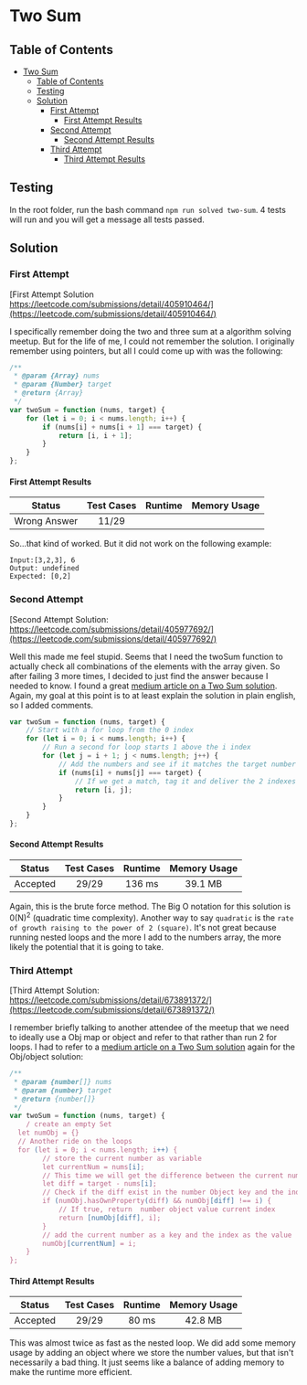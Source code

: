 # Two Sum

## Table of Contents
- [Two Sum](#two-sum)
	- [Table of Contents](#table-of-contents)
	- [Testing](#testing)
	- [Solution](#solution)
		- [First Attempt](#first-attempt)
			- [First Attempt Results](#first-attempt-results)
		- [Second Attempt](#second-attempt)
			- [Second Attempt Results](#second-attempt-results)
		- [Third Attempt](#third-attempt)
			- [Third Attempt Results](#third-attempt-results)

## Testing

In the root folder, run the bash command `npm run solved two-sum`. 4 tests will run and you will get a message all tests passed.

## Solution

### First Attempt

[First Attempt Solution https://leetcode.com/submissions/detail/405910464/](https://leetcode.com/submissions/detail/405910464/)

I specifically remember doing the two and three sum at a algorithm solving meetup. But for the life of me, I could not remember the solution. I originally remember using pointers, but all I could come up with was the following:

```javascript
/**
 * @param {Array} nums
 * @param {Number} target
 * @return {Array}
 */
var twoSum = function (nums, target) {
	for (let i = 0; i < nums.length; i++) {
		if (nums[i] + nums[i + 1] === target) {
			return [i, i + 1];
		}
	}
};
```

#### First Attempt Results

|  Status      | Test Cases | Runtime | Memory Usage |   
|:------------:|:----------:|:-------:|:------------:|
| Wrong Answer |    11/29   |  			  |    				   | 

So...that kind of worked. But it did not work on the following example:

```
Input:[3,2,3], 6
Output: undefined
Expected: [0,2]
```

### Second Attempt

[Second Attempt Solution: https://leetcode.com/submissions/detail/405977692/](https://leetcode.com/submissions/detail/405977692/)

Well this made me feel stupid. Seems that I need the twoSum function to actually check all combinations of the elements with the array given. So after failing 3 more times, I decided to just find the answer because I needed to know. I found a great [medium article on a Two Sum solution](https://medium.com/@paulrohan/solving-the-classic-two-sum-and-three-sum-problem-in-javascript-7d5d1d47db03). Again, my goal at this point is to at least explain the solution in plain english, so I added comments.

```javascript
var twoSum = function (nums, target) {
	// Start with a for loop from the 0 index
	for (let i = 0; i < nums.length; i++) {
		// Run a second for loop starts 1 above the i index
		for (let j = i + 1; j < nums.length; j++) {
			// Add the numbers and see if it matches the target number
			if (nums[i] + nums[j] === target) {
				// If we get a match, tag it and deliver the 2 indexes
				return [i, j];
			}
		}
	}
};
```
#### Second Attempt Results

|  Status  | Test Cases | Runtime | Memory Usage |   
|:--------:|:----------:|:-------:|:------------:|
| Accepted |    29/29   |  136 ms |    39.1 MB   |  

Again, this is the brute force method. The Big O notation for this solution is 0(N)<sup>2</sup> (quadratic time complexity). Another way to say `quadratic` is the `rate of growth raising to the power of 2 (square)`. It's not great because running nested loops and the more I add to the numbers array, the more likely the potential that it is going to take.

### Third Attempt

[Third Attempt Solution: https://leetcode.com/submissions/detail/673891372/](https://leetcode.com/submissions/detail/673891372/)

I remember briefly talking to another attendee of the meetup that we need to ideally use a Obj map or object and refer to that rather than run 2 for loops. I had to refer to a [medium article on a Two Sum solution](https://medium.com/@paulrohan/solving-the-classic-two-sum-and-three-sum-problem-in-javascript-7d5d1d47db03) again for the Obj/object solution:

```javascript
/**
 * @param {number[]} nums
 * @param {number} target
 * @return {number[]}
 */
var twoSum = function (nums, target) {
	/ create an empty Set
  let numObj = {}
  // Another ride on the loops
  for (let i = 0; i < nums.length; i++) {
		// store the current number as variable
		let currentNum = nums[i];
		// This time we will get the difference between the current number and the target. Store it in the variable diff
		let diff = target - nums[i];
		// Check if the diff exist in the number Object key and the index value is not the same as the current index
		if (numObj.hasOwnProperty(diff) && numObj[diff] !== i) {
			// If true, return  number object value current index 
			return [numObj[diff], i];
		}
		// add the current number as a key and the index as the value
		numObj[currentNum] = i;
	}
};
```

#### Third Attempt Results

|  Status  | Test Cases | Runtime | Memory Usage |   
|:--------:|:----------:|:-------:|:------------:|
| Accepted |    29/29   |   80 ms |    42.8 MB   |  

This was almost twice as fast as the nested loop. We did add some memory usage by adding an object where we store the number values, but that isn't necessarily a bad thing. It just seems like a balance of adding memory to make the runtime more efficient.